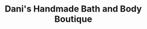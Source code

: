 ---
title: "Dani's Handmade Bath and Body Boutique"
url: /wichita/danis-handmade-bath-and-body-boutique/
shop: beauty
---